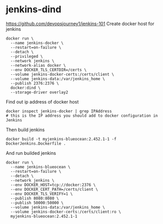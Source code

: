 # jenkins-dind
https://github.com/devopsjourney1/jenkins-101
Create docker host for jenkins 

```
docker run \
  --name jenkins-docker \
  --restart=on-failure \
  --detach \
  --privileged \
  --network jenkins \
  --network-alias docker \
  --env DOCKER_TLS_CERTDIR=/certs \
  --volume jenkins-docker-certs:/certs/client \
  --volume jenkins-data:/var/jenkins_home \
  --publish 2376:2376 \
  docker:dind \
  --storage-driver overlay2
```

Find out ip address of docker host 
```
docker inspect jenkins-docker | grep IPAddress
# this is the IP address you should add to docker configuration in Jenkins 
```

Then build jenkins 
```
docker build -t myjenkins-blueocean:2.452.1-1 -f DockerJenkins.Dockerfile .
```

And run builded jenkins 
```
docker run \
  --name jenkins-blueocean \
  --restart=on-failure \
  --detach \
  --network jenkins \
  --env DOCKER_HOST=tcp://docker:2376 \
  --env DOCKER_CERT_PATH=/certs/client \
  --env DOCKER_TLS_VERIFY=1 \
  --publish 8080:8080 \
  --publish 50000:50000 \
  --volume jenkins-data:/var/jenkins_home \
  --volume jenkins-docker-certs:/certs/client:ro \
  myjenkins-blueocean:2.452.1-1
```
